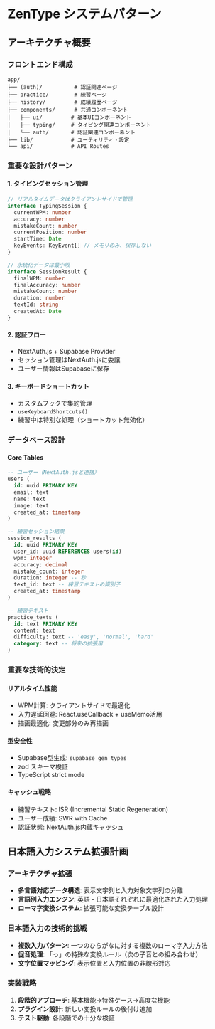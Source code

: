 # ZenType システムパターン

## アーキテクチャ概要

### フロントエンド構成
```
app/
├── (auth)/          # 認証関連ページ
├── practice/        # 練習ページ
├── history/         # 成績履歴ページ
├── components/      # 共通コンポーネント
│   ├── ui/         # 基本UIコンポーネント
│   ├── typing/     # タイピング関連コンポーネント
│   └── auth/       # 認証関連コンポーネント
├── lib/            # ユーティリティ・設定
└── api/            # API Routes
```

### 重要な設計パターン

#### 1. タイピングセッション管理
```typescript
// リアルタイムデータはクライアントサイドで管理
interface TypingSession {
  currentWPM: number
  accuracy: number
  mistakeCount: number
  currentPosition: number
  startTime: Date
  keyEvents: KeyEvent[] // メモリのみ、保存しない
}

// 永続化データは最小限
interface SessionResult {
  finalWPM: number
  finalAccuracy: number
  mistakeCount: number
  duration: number
  textId: string
  createdAt: Date
}
```

#### 2. 認証フロー
- NextAuth.js + Supabase Provider
- セッション管理はNextAuth.jsに委譲
- ユーザー情報はSupabaseに保存

#### 3. キーボードショートカット
- カスタムフックで集約管理
- `useKeyboardShortcuts()`
- 練習中は特別な処理（ショートカット無効化）

### データベース設計

#### Core Tables
```sql
-- ユーザー（NextAuth.jsと連携）
users (
  id: uuid PRIMARY KEY
  email: text
  name: text
  image: text
  created_at: timestamp
)

-- 練習セッション結果
session_results (
  id: uuid PRIMARY KEY
  user_id: uuid REFERENCES users(id)
  wpm: integer
  accuracy: decimal
  mistake_count: integer
  duration: integer -- 秒
  text_id: text -- 練習テキストの識別子
  created_at: timestamp
)

-- 練習テキスト
practice_texts (
  id: text PRIMARY KEY
  content: text
  difficulty: text -- 'easy', 'normal', 'hard'
  category: text -- 将来の拡張用
)
```

### 重要な技術的決定

#### リアルタイム性能
- WPM計算: クライアントサイドで最適化
- 入力遅延回避: React.useCallback + useMemo活用
- 描画最適化: 変更部分のみ再描画

#### 型安全性
- Supabase型生成: `supabase gen types`
- zod スキーマ検証
- TypeScript strict mode

#### キャッシュ戦略
- 練習テキスト: ISR (Incremental Static Regeneration)
- ユーザー成績: SWR with Cache
- 認証状態: NextAuth.js内蔵キャッシュ

## 日本語入力システム拡張計画

### アーキテクチャ拡張
- **多言語対応データ構造**: 表示文字列と入力対象文字列の分離
- **言語別入力エンジン**: 英語・日本語それぞれに最適化された入力処理
- **ローマ字変換システム**: 拡張可能な変換テーブル設計

### 日本語入力の技術的挑戦
- **複数入力パターン**: 一つのひらがなに対する複数のローマ字入力方法
- **促音処理**: 「っ」の特殊な変換ルール（次の子音との組み合わせ）
- **文字位置マッピング**: 表示位置と入力位置の非線形対応

### 実装戦略
1. **段階的アプローチ**: 基本機能→特殊ケース→高度な機能
2. **プラグイン設計**: 新しい変換ルールの後付け追加
3. **テスト駆動**: 各段階での十分な検証
